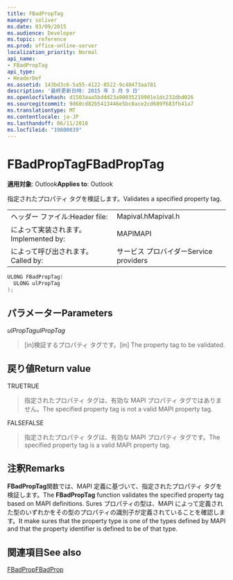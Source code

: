 ```yaml
---
title: FBadPropTag
manager: soliver
ms.date: 03/09/2015
ms.audience: Developer
ms.topic: reference
ms.prod: office-online-server
localization_priority: Normal
api_name:
- FBadPropTag
api_type:
- HeaderDef
ms.assetid: 143bd3c6-5a55-4122-8522-9c48473aa781
description: '最終更新日時: 2015 年 3 月 9 日'
ms.openlocfilehash: d1503aaa5bddd23a90035219901e1dc232dbd026
ms.sourcegitcommit: 9d60cd82b5413446e5bc8ace2cd689f683fb41a7
ms.translationtype: MT
ms.contentlocale: ja-JP
ms.lasthandoff: 06/11/2018
ms.locfileid: "19800039"
---
```

# <a name="fbadproptag"></a><span data-ttu-id="8b624-103">FBadPropTag</span><span class="sxs-lookup"><span data-stu-id="8b624-103">FBadPropTag</span></span>

  
  
<span data-ttu-id="8b624-104">**適用対象**: Outlook</span><span class="sxs-lookup"><span data-stu-id="8b624-104">**Applies to**: Outlook</span></span> 
  
<span data-ttu-id="8b624-105">指定されたプロパティ タグを検証します。</span><span class="sxs-lookup"><span data-stu-id="8b624-105">Validates a specified property tag.</span></span> 
  
|||
|:-----|:-----|
|<span data-ttu-id="8b624-106">ヘッダー ファイル:</span><span class="sxs-lookup"><span data-stu-id="8b624-106">Header file:</span></span>  <br/> |<span data-ttu-id="8b624-107">Mapival.h</span><span class="sxs-lookup"><span data-stu-id="8b624-107">Mapival.h</span></span>  <br/> |
|<span data-ttu-id="8b624-108">によって実装されます。</span><span class="sxs-lookup"><span data-stu-id="8b624-108">Implemented by:</span></span>  <br/> |<span data-ttu-id="8b624-109">MAPI</span><span class="sxs-lookup"><span data-stu-id="8b624-109">MAPI</span></span>  <br/> |
|<span data-ttu-id="8b624-110">によって呼び出されます。</span><span class="sxs-lookup"><span data-stu-id="8b624-110">Called by:</span></span>  <br/> |<span data-ttu-id="8b624-111">サービス プロバイダー</span><span class="sxs-lookup"><span data-stu-id="8b624-111">Service providers</span></span>  <br/> |
   
```cpp
ULONG FBadPropTag(
  ULONG ulPropTag
);
```

## <a name="parameters"></a><span data-ttu-id="8b624-112">パラメーター</span><span class="sxs-lookup"><span data-stu-id="8b624-112">Parameters</span></span>

 <span data-ttu-id="8b624-113">_ulPropTag_</span><span class="sxs-lookup"><span data-stu-id="8b624-113">_ulPropTag_</span></span>
  
> <span data-ttu-id="8b624-114">[in]検証するプロパティ タグです。</span><span class="sxs-lookup"><span data-stu-id="8b624-114">[in] The property tag to be validated.</span></span>
    
## <a name="return-value"></a><span data-ttu-id="8b624-115">戻り値</span><span class="sxs-lookup"><span data-stu-id="8b624-115">Return value</span></span>

<span data-ttu-id="8b624-116">TRUE</span><span class="sxs-lookup"><span data-stu-id="8b624-116">TRUE</span></span> 
  
> <span data-ttu-id="8b624-117">指定されたプロパティ タグは、有効な MAPI プロパティ タグではありません。</span><span class="sxs-lookup"><span data-stu-id="8b624-117">The specified property tag is not a valid MAPI property tag.</span></span> 
    
<span data-ttu-id="8b624-118">FALSE</span><span class="sxs-lookup"><span data-stu-id="8b624-118">FALSE</span></span> 
  
> <span data-ttu-id="8b624-119">指定されたプロパティ タグは、有効な MAPI プロパティ タグです。</span><span class="sxs-lookup"><span data-stu-id="8b624-119">The specified property tag is a valid MAPI property tag.</span></span>
    
## <a name="remarks"></a><span data-ttu-id="8b624-120">注釈</span><span class="sxs-lookup"><span data-stu-id="8b624-120">Remarks</span></span>

<span data-ttu-id="8b624-121">**FBadPropTag**関数では、MAPI 定義に基づいて、指定されたプロパティ タグを検証します。</span><span class="sxs-lookup"><span data-stu-id="8b624-121">The **FBadPropTag** function validates the specified property tag based on MAPI definitions.</span></span> <span data-ttu-id="8b624-122">Sures プロパティの型は、MAPI によって定義された型のいずれかをその型のプロパティの識別子が定義されていることを確認します。</span><span class="sxs-lookup"><span data-stu-id="8b624-122">It make sures that the property type is one of the types defined by MAPI and that the property identifier is defined to be of that type.</span></span> 
  
## <a name="see-also"></a><span data-ttu-id="8b624-123">関連項目</span><span class="sxs-lookup"><span data-stu-id="8b624-123">See also</span></span>



[<span data-ttu-id="8b624-124">FBadProp</span><span class="sxs-lookup"><span data-stu-id="8b624-124">FBadProp</span></span>](fbadprop.md)


